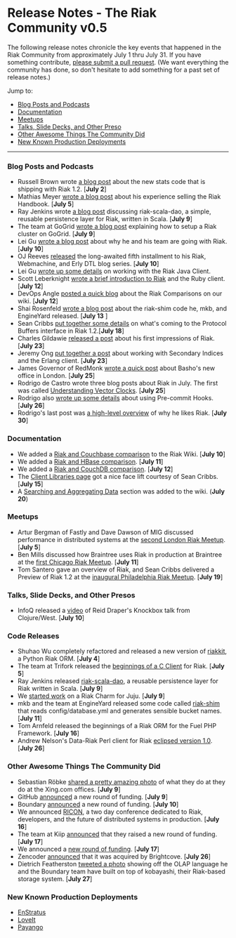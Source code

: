 # Release Notes - The Riak Community v0.5

The following release notes chronicle the key events that happened in the Riak Community from approximately July 1 thru July 31. If you have something contribute, [please submit a pull request](https://github.com/basho/the-riak-community/pulls). (We want everything the community has done, so don't hesitate to add something for a past set of release notes.)

Jump to:

* [Blog Posts and Podcasts](#blog-posts-and-podcasts) 
* [Documentation](#documenation)
* [Meetups](#meetups)
* [Talks, Slide Decks, and Other Preso](#talks-slide-decks-and-other-presos)
* [Other Awesome Things The Community Did](#other-awesome-things-the-community-did)
* [New Known Production Deployments](#new-known-production-deployments)

----

### Blog Posts and Podcasts 

* Russell Brown wrote [a blog post](http://basho.com/blog/technical/2012/07/02/folsom-backed-stats-riak-1-2/) about the new stats code that is shipping with Riak 1.2. [**July 2**]
* Mathias Meyer [wrote a blog post](http://www.paperplanes.de/2012/7/5/six-ish-months-of-ebook-sales-riak-handbook.html) about his experience selling the Riak Handbook. [**July 5**]
* Ray Jenkins wrote [a blog post](http://blog.boundary.com/2012/07/09/reusable-patterns-for-riak-in-scala/) discussing riak-scala-dao, a simple, reusable persistence layer for Riak, written in Scala. [**July 9**]
* The team at GoGrid [wrote a blog post](http://blog.gogrid.com/2012/07/09/create-a-basho-riak-cluster-on-gogrid/) explaining how to setup a Riak cluster on GoGrid. [**July 9**]
* Lei Gu [wrote a blog post](http://2rdscreenretargeting.blogspot.com/2012/07/why-we-chose-riak-as-persistence.html) about why he and his team are going with Riak. [**July 10**]
* OJ Reeves [released](http://buffered.io/posts/webmachine-erlydtl-and-riak-part-5/) the long-awaited fifth installment to his Riak, Webmachine, and Erly DTL blog series. [**July 10**]
* Lei Gu [wrote up some details](http://2rdscreenretargeting.blogspot.com/2012/07/riak-java-client-distilled.html) on working with the Riak Java Client.
* Scott Leberknight [wrote a brief introduction to Riak](http://cloud.dzone.com/articles/brief-introduction-riak) and the Ruby client. [**July 12**]
* DevOps Angle [posted a quick blog](http://devopsangle.com/2012/07/12/nosql-database-religion-comparing-riak-to-others/) about the Riak Comparisons on our wiki. [**July 12**]
* Shai Rosenfeld [wrote a blog post](http://shairosenfeld.com/blog/index.php/2012/07/riak-shim/) about the riak-shim code he, mkb, and EngineYard released. [**July 13** ]
* Sean Cribbs [put together some details](http://basho.com/blog/technical/2012/07/18/Protobuffs-in-Riak-1-2/) on what's coming to the Protocol Buffers interface in Riak 1.2.[**July 18**] 
* Charles Gildawie [released a post](http://nosqlsolution.blogspot.com/2012/07/fun-with-riak.html) about his first impressions of Riak. [**July 23**]
* Jeremy Ong [put together a post](http://www.jeremyong.com/blog/2012/07/23/secondary-indices-in-riak-with-erlang/) about working with Secondary Indices and the Erlang client. [**July 23**]
* James Governor of RedMonk [wrote a quick post](http://redmonk.com/jgovernor/2012/07/25/basho-comes-to-shoreditch-a-tech-city-and-redmonk-story/) about Basho's new office in London. [**July 25**]
* Rodrigo de Castro wrote three blog posts about Riak in July. The first was called [Understanding Vector Clocks](http://architects.dzone.com/articles/understanding-vector-clocks). [**July 25**]
* Rodrigo also [wrote up some details](http://architects.dzone.com/articles/how-use-precommit-hook-riak) about using Pre-commit Hooks. [**July 26**]
* Rodrigo's last post was [a high-level overview](http://architects.dzone.com/articles/why-i-think-riak-great-nosql) of why he likes Riak. [**July 30**]

### Documentation 

* We added a [Riak and Couchbase comparison](http://wiki.basho.com/Riak-Compared-to-Couchbase.html) to the Riak Wiki. [**July 10**]
* We added a [Riak and HBase comparison](http://wiki.basho.com/Riak-Compared-to-HBase.html). [**July 11**]
* We added a [Riak and CouchDB comparison](http://wiki.basho.com/Riak-Compared-to-CouchDB.html). [**July 12**]
* The [Client Libraries page](http://wiki.basho.com/Client-Libraries.html) got a nice face lift courtesy of Sean Cribbs. [**July 15**]
* A [Searching and Aggregating Data](http://wiki.basho.com/Searching-and-Aggregating-Data.html) section was added to the wiki. (**July 20**) 


### Meetups

* Artur Bergman of Fastly and Dave Dawson of MIG discussed performance in distributed systems at the [second London Riak Meetup](http://www.meetup.com/riak-london/events/69174012/). [**July 5**]
* Ben Mills discussed how Braintree uses Riak in production at Braintree at the [first Chicago Riak Meetup](http://www.meetup.com/Chicago-Riak-Meetup/events/70017472/). [**July 11**] 
* Tom Santero gave an overview of Riak, and Sean Cribbs delivered a Preview of Riak 1.2 at the [inaugural Philadelphia Riak Meetup](http://www.meetup.com/Philly-Riak-Meetup/events/67994362/). [**July 19**]
### Talks, Slide Decks, and Other Presos

* InfoQ released a [video](http://www.infoq.com/presentations/Knockbox-an-Eventual-Consistency-Toolkit) of Reid Draper's Knockbox talk from Clojure/West. [**July 10**]

### Code Releases 

* Shuhao Wu completely refactored and released a new version of [riakkit](https://github.com/ultimatebuster/riakkit), a Python Riak ORM. [**July 4**]
* The team at Trifork released the [beginnings of a C Client](https://github.com/trifork/riack) for Riak. [**July 5**]
* Ray Jenkins released [riak-scala-dao](https://github.com/rjenkins/riak-scala-dao), a reusable persistence layer for Riak written in Scala. [**July 9**]
* We [started work](https://bugs.launchpad.net/charms/+bug/1022591) on a Riak Charm for Juju. [**July 9**]
* mkb and the team at EngineYard released some code called [riak-shim](https://github.com/mkb/riak-shim) that reads config/database.yml and generates sensible bucket names. [**July 11**]
* Tom Arnfeld released the beginnings of a Riak ORM for the Fuel PHP Framework. [**July 16**]
* Andrew Nelson's Data-Riak Perl client for Riak [eclipsed version 1.0](http://search.cpan.org/~anelson/Data-Riak-1.1/). [**July 26**]

### Other Awesome Things The Community Did

* Sebastian Röbke [shared a pretty amazing photo](https://twitter.com/boosty/status/220997388754632704) of what they do at they do at the Xing.com offices. [**July 9**]
* GitHub [announced](http://peter.a16z.com/2012/07/09/software-eats-software-development/) a new round of funding. [**July 9**]
* Boundary [announced](http://boundary.com/about/press/boundary-nets-15m-to-accelerate-the-future-of-it-monitoring-and-management) a new round of funding. [**July 10**]
* We announced [RICON](http://basho.com/community/ricon2012/), a two day conference dedicated to Riak, developers, and the future of distributed systems in production. [**July 16**]
* The team at Kiip [announced](http://blog.kiip.me/post/27401788412/kiip-raises-a-series-b) that they raised a new round of funding. [**July 17**]
* We announced a [new round of funding](http://gigaom.com/cloud/nosql-startup-basho-raises-11-1m-and-storms-japan/). [**July 17**]
* Zencoder [announced](http://blog.zencoder.com/2012/07/26/brightcove-acquires-zencoder/) that it was acquired by Brightcove. [**July 26**] 
* Dietrich Featherston [tweeted a photo](https://twitter.com/d2fn/status/228556585713143808) showing off the OLAP language he and the Boundary team have built on top of kobayashi, their Riak-based storage system. [**July 27**]

### New Known Production Deployments 

* [EnStratus](http://basho.com/company/production-users/#user-enstratus)
* [LoveIt](http://basho.com/company/production-users/#user-loveit)
* [Payango](http://basho.com/company/production-users/#user-payango)
